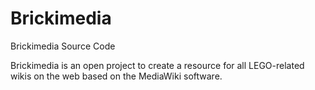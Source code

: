 Brickimedia
===========

Brickimedia Source Code

Brickimedia is an open project to create a resource for all LEGO-related wikis on the web based on the MediaWiki software.